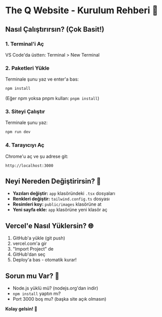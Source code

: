 # The Q Website - Kurulum Rehberi 🚀

## Nasıl Çalıştırırsın? (Çok Basit!)

### 1. Terminal'i Aç
VS Code'da üstten: Terminal > New Terminal

### 2. Paketleri Yükle
Terminale şunu yaz ve enter'a bas:
```bash
npm install
```
(Eğer npm yoksa pnpm kullan: `pnpm install`)

### 3. Siteyi Çalıştır
Terminale şunu yaz:
```bash
npm run dev
```

### 4. Tarayıcıyı Aç
Chrome'u aç ve şu adrese git:
```
http://localhost:3000
```

## Neyi Nereden Değiştirirsin? 📝

- **Yazıları değiştir:** `app` klasöründeki `.tsx` dosyaları
- **Renkleri değiştir:** `tailwind.config.ts` dosyası
- **Resimleri koy:** `public/images` klasörüne at
- **Yeni sayfa ekle:** `app` klasörüne yeni klasör aç

## Vercel'e Nasıl Yüklersin? 🌐

1. GitHub'a yükle (git push)
2. vercel.com'a gir
3. "Import Project" de
4. GitHub'dan seç
5. Deploy'a bas - otomatik kurar!

## Sorun mu Var? 🤔

- Node.js yüklü mü? (nodejs.org'dan indir)
- `npm install` yaptın mı?
- Port 3000 boş mu? (başka site açık olmasın)

**Kolay gelsin! 💜**